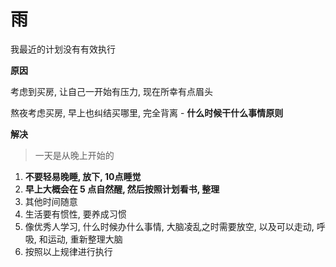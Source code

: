 # 雨

我最近的计划没有有效执行

**原因**

考虑到买房, 让自己一开始有压力, 现在所幸有点眉头

熬夜考虑买房, 早上也纠结买哪里, 完全背离 - **什么时候干什么事情原则**

**解决**

> 一天是从晚上开始的

1. **不要轻易晚睡, 放下, 10点睡觉**
2. **早上大概会在 5 点自然醒, 然后按照计划看书, 整理**
3. 其他时间随意
4. 生活要有惯性, 要养成习惯
5. 像优秀人学习, 什么时候办什么事情, 大脑凌乱之时需要放空, 以及可以走动, 呼吸, 和运动, 重新整理大脑
6. 按照以上规律进行执行

